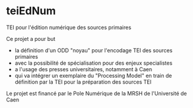 # teiEdNum
TEI pour l'édition numérique des sources primaires

Ce projet a pour but
* la définition d'un ODD "noyau" pour l'encodage TEI des sources primaires
* avec la possibilité de spécialisation pour des enjeux specialistes 
* a l'usage des presses universitaires, notamment à Caen
* qui va intégrer un exemplaire du "Processing Model" en train de définition par la TEI pour la préparation des sources TEI

Le projet est financé par le Pole Numérique de la MRSH de l'Université de Caen
